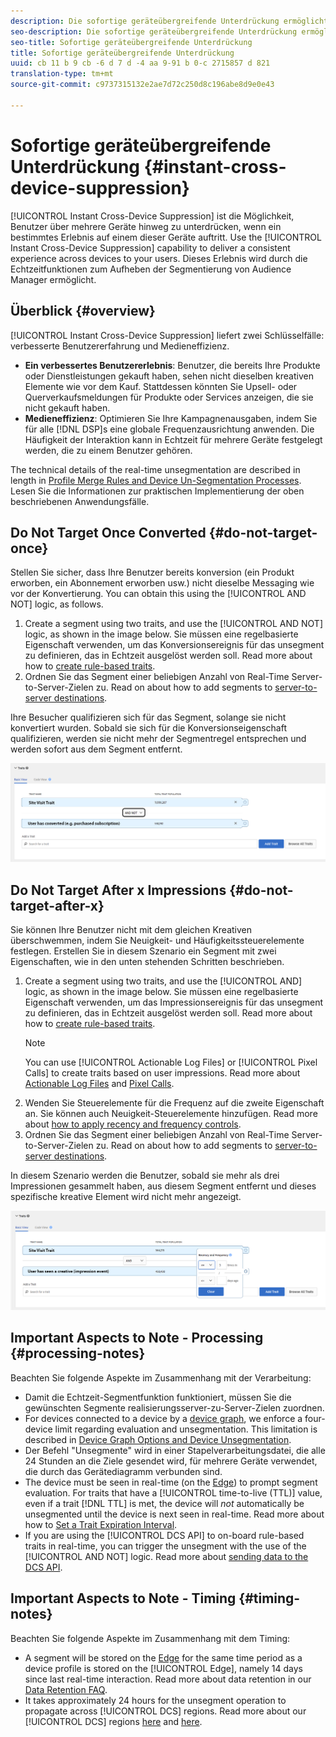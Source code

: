 ```yaml
---
description: Die sofortige geräteübergreifende Unterdrückung ermöglicht das Unterdrücken von Benutzern auf mehreren Geräten, mit denen sie verbunden sind, sobald ein bestimmtes Erlebnis auf einem dieser Geräte eintritt. Mithilfe der sofortigen geräteübergreifenden Unterdrückung können Sie für Ihre Benutzer geräteübergreifend ein konsistentes Erlebnis bereitstellen. Dieses Erlebnis wird durch die Echtzeitfunktionen zum Aufheben der Segmentierung von Audience Manager ermöglicht.
seo-description: Die sofortige geräteübergreifende Unterdrückung ermöglicht das Unterdrücken von Benutzern auf mehreren Geräten, mit denen sie verbunden sind, sobald ein bestimmtes Erlebnis auf einem dieser Geräte eintritt. Mithilfe der sofortigen geräteübergreifenden Unterdrückung können Sie für Ihre Benutzer geräteübergreifend ein konsistentes Erlebnis bereitstellen. Dieses Erlebnis wird durch die Echtzeitfunktionen zum Aufheben der Segmentierung von Audience Manager ermöglicht.
seo-title: Sofortige geräteübergreifende Unterdrückung
title: Sofortige geräteübergreifende Unterdrückung
uuid: cb 11 b 9 cb -6 d 7 d -4 aa 9-91 b 0-c 2715857 d 821
translation-type: tm+mt
source-git-commit: c9737315132e2ae7d72c250d8c196abe8d9e0e43

---
```



# Sofortige geräteübergreifende Unterdrückung {#instant-cross-device-suppression}

[!UICONTROL Instant Cross-Device Suppression] ist die Möglichkeit, Benutzer über mehrere Geräte hinweg zu unterdrücken, wenn ein bestimmtes Erlebnis auf einem dieser Geräte auftritt. Use the [!UICONTROL Instant Cross-Device Suppression] capability to deliver a consistent experience across devices to your users. Dieses Erlebnis wird durch die Echtzeitfunktionen zum Aufheben der Segmentierung von Audience Manager ermöglicht.

## Überblick {#overview}

[!UICONTROL Instant Cross-Device Suppression] liefert zwei Schlüsselfälle: verbesserte Benutzererfahrung und Medieneffizienz.

* **Ein verbessertes Benutzererlebnis**: Benutzer, die bereits Ihre Produkte oder Dienstleistungen gekauft haben, sehen nicht dieselben kreativen Elemente wie vor dem Kauf. Stattdessen könnten Sie Upsell- oder Querverkaufsmeldungen für Produkte oder Services anzeigen, die sie nicht gekauft haben.
* **Medieneffizienz**: Optimieren Sie Ihre Kampagnenausgaben, indem Sie für alle [!DNL DSP]s eine globale Frequenzausrichtung anwenden. Die Häufigkeit der Interaktion kann in Echtzeit für mehrere Geräte festgelegt werden, die zu einem Benutzer gehören.

The technical details of the real-time unsegmentation are described in length in [Profile Merge Rules and Device Un-Segmentation Processes](../../features/profile-merge-rules/merge-rule-unsegment.md). Lesen Sie die Informationen zur praktischen Implementierung der oben beschriebenen Anwendungsfälle.

## Do Not Target Once Converted {#do-not-target-once}

Stellen Sie sicher, dass Ihre Benutzer bereits konversion (ein Produkt erworben, ein Abonnement erworben usw.) nicht dieselbe Messaging wie vor der Konvertierung. You can obtain this using the [!UICONTROL AND NOT] logic, as follows.

1. Create a segment using two traits, and use the [!UICONTROL AND NOT] logic, as shown in the image below. Sie müssen eine regelbasierte Eigenschaft verwenden, um das Konversionsereignis für das unsegment zu definieren, das in Echtzeit ausgelöst werden soll. Read more about how to [create rule-based traits](../../features/traits/create-onboarded-rule-based-traits.md#create-rules-based-or-onboarded-traits).
1. Ordnen Sie das Segment einer beliebigen Anzahl von Real-Time Server-to-Server-Zielen zu. Read on about how to add segments to [server-to-server destinations](../../features/destinations/manage-destinations.md#add-edit-segments).

Ihre Besucher qualifizieren sich für das Segment, solange sie nicht konvertiert wurden. Sobald sie sich für die Konversionseigenschaft qualifizieren, werden sie nicht mehr der Segmentregel entsprechen und werden sofort aus dem Segment entfernt.

![](assets/and_not_use_case.png)

## Do Not Target After x Impressions {#do-not-target-after-x}

Sie können Ihre Benutzer nicht mit dem gleichen Kreativen überschwemmen, indem Sie Neuigkeit- und Häufigkeitssteuerelemente festlegen. Erstellen Sie in diesem Szenario ein Segment mit zwei Eigenschaften, wie in den unten stehenden Schritten beschrieben.

1. Create a segment using two traits, and use the [!UICONTROL AND] logic, as shown in the image below. Sie müssen eine regelbasierte Eigenschaft verwenden, um das Impressionsereignis für das unsegment zu definieren, das in Echtzeit ausgelöst werden soll. Read more about how to [create rule-based traits](../../features/traits/create-onboarded-rule-based-traits.md#create-rules-based-or-onboarded-traits).
   >[!NOTE]
   >
   >You can use [!UICONTROL Actionable Log Files] or [!UICONTROL Pixel Calls] to create traits based on user impressions. Read more about [Actionable Log Files](../../integration/media-data-integration/actionable-log-files.md) and [Pixel Calls](../../integration/media-data-integration/impression-data-pixels.md).
1. Wenden Sie Steuerelemente für die Frequenz auf die zweite Eigenschaft an. Sie können auch Neuigkeit-Steuerelemente hinzufügen. Read more about [how to apply recency and frequency controls](../../features/segments/recency-and-frequency.md).
1. Ordnen Sie das Segment einer beliebigen Anzahl von Real-Time Server-to-Server-Zielen zu. Read on about how to add segments to [server-to-server destinations](../../features/destinations/manage-destinations.md#add-edit-segments).

In diesem Szenario werden die Benutzer, sobald sie mehr als drei Impressionen gesammelt haben, aus diesem Segment entfernt und dieses spezifische kreative Element wird nicht mehr angezeigt.

![](assets/impressions_use_case.png)

## Important Aspects to Note - Processing {#processing-notes}

Beachten Sie folgende Aspekte im Zusammenhang mit der Verarbeitung:

* Damit die Echtzeit-Segmentfunktion funktioniert, müssen Sie die gewünschten Segmente realisierungsserver-zu-Server-Zielen zuordnen.
* For devices connected to a device by a [device graph](../../features/profile-merge-rules/profile-link-use-case.md#recommendations), we enforce a four-device limit regarding evaluation and unsegmentation. This limitation is described in [Device Graph Options and Device Unsegmentation](../../features/profile-merge-rules/merge-rule-unsegment.md#device-graph-options-unsegmentation).&#x200B;
* Der Befehl "Unsegmente" wird in einer Stapelverarbeitungsdatei, die alle 24 Stunden an die Ziele gesendet wird, für mehrere Geräte verwendet, die durch das Gerätediagramm verbunden sind.
* The device must be seen in real-time (on the [Edge](../../reference/system-components/components-edge.md)) to prompt segment evaluation. For traits that have a [!UICONTROL time-to-live (TTL)] value, even if a trait [!DNL TTL] is met, the device will *not* automatically be unsegmented until the device is next seen in real-time.&#x200B; Read more about how to [Set a Trait Expiration Interval](../../features/traits/create-onboarded-rule-based-traits.md#set-expiration-interval).
* If you are using the [!UICONTROL DCS API] to on-board rule-based traits in real-time, you can trigger the unsegment with the use of the [!UICONTROL AND NOT] logic. Read more about [sending data to the DCS API](../../api/dcs-intro/dcs-event-calls/dcs-url-send.md).&#x200B;

## Important Aspects to Note - Timing {#timing-notes}

Beachten Sie folgende Aspekte im Zusammenhang mit dem Timing:

* A segment will be stored on the [Edge](../../reference/system-components/components-edge.md) for the same time period as a device profile is stored on the [!UICONTROL Edge], namely 14 days since last real-time interaction. Read more about data retention in our [Data Retention FAQ](../../faq/faq-privacy.md#data-retention-faq).
* It takes approximately 24 hours for the unsegment operation to propagate across [!UICONTROL DCS] regions. Read more about our [!UICONTROL DCS] regions [here](../../reference/system-components/components-data-collection.md) and [here](../../api/dcs-intro/dcs-api-reference/dcs-regions.md).
